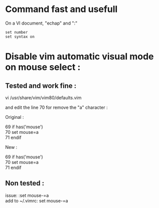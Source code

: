 # Command fast and usefull
  
On a VI document, "echap" and ":"  
  
    set number
    set syntax on  
  
# Disable vim automatic visual mode on mouse select :
  
## Tested and work fine :
  
vi /usr/share/vim/vim80/defaults.vim  
  
and edit the line 70 for remove the "a" character :  
  
Original :  
  
 69 if has('mouse')  
 70   set mouse=a  
 71 endif  
  
New :  
  
 69 if has('mouse')  
 70   set mouse=a  
 71 endif  
  
## Non tested :
  
issue: :set mouse-=a  
add to ~/.vimrc: set mouse-=a   
